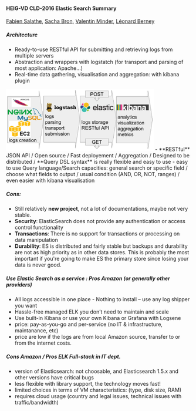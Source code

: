 
[comment]: # (I commented the two following lines to generate the PDF and added the content myself onto the PDF afterwards)

#### HEIG-VD CLD-2016 Elastic Search Summary

[Fabien Salathe](https://github.com/BafS), [Sacha Bron](https://github.com/BinaryBrain), [Valentin Minder](https://github.com/ValentinMinder), [Léonard Berney](https://github.com/D34D10CK)

##### Architecture

- Ready-to-use RESTful API for submitting and retrieving logs from multiple servers
- Abstraction and wrappers with logstatch (for transport and parsing of most application: Apache...) 
- Real-time data gathering, visualisation and aggregation: with kibana plugin 
<img src="stackELK.png" alt="Stack ELK" style="height: 170px;"/>
- **RESTful** JSON API / Open source / Fast deployement / Aggregation / Designed to be distributed / **Query DSL syntax** is really flexible and easy to use
- easy to use Query language/Search capacities: general search or specific field / choose what fields to output / usual condition (AND, OR, NOT, ranges) / even easier with kibana visualisation

##### Cons:

- Still relatively **new project**, not a lot of documentations, maybe not very stable.
- **Security**: ElasticSearch does not provide any authentication or access control functionality
- **Transactions**: There is no support for transactions or processing on data manipulation
- **Durability**: ES is distributed and fairly stable but backups and durability are not as high priority as in other data stores. This is probably the most important if you're going to make ES the primary store since losing your data is never good.


##### Use Elastic Search as a service : Pros Amazon (or generally other providers)

- All logs accessible in one place - Nothing to install – use any log shipper you want
- Hassle-free managed ELK you don’t need to maintain and scale
- Use built-in Kibana or use your own Kibana or Grafana with Logsene
- price: pay-as-you-go and per-service (no IT & infrastructure, maintanance, etc)
- price are low if the logs are from local Amazon source, transfer to or from the internet costs.

##### Cons Amazon / Pros ELK Full-stack in IT dept.

- version of Elasticsearch: not choosable, and Elasticsearch 1.5.x and other versions have critical bugs
- less flexible with library support, the technology moves fast!
- limited choices in terms of VM characteristics: (type, disk size, RAM)
- requires cloud usage (country and legal issues, technical issues with traffic/bandwidth)

